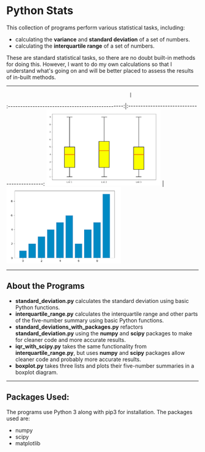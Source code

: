 # Python Stats

This collection of programs perform various statistical tasks, including:
* calculating the __variance__ and __standard deviation__ of a set of numbers.
* calculating the __interquartile range__ of a set of numbers.

These are standard statistical tasks, so there are no doubt built-in methods for doing this. However, I want to do my own calculations so that I understand what's going on and will be better placed to assess the results of in-built methods.

---

                                                 |   
:-----------------------------------------------:|:-------------------------------------------:
<img src="boxplot.png" width="300" height="200"> | <img src="bar.png" width="300" height="200">


---

## About the Programs

* __standard_deviation.py__ calculates the standard deviation using basic Python functions.
* __interquartile_range.py__ calculates the interquartile range and other parts of the five-number summary using basic Python functions.
* __standard_deviations_with_packages.py__ refactors __standard_deviation.py__ using the __numpy__ and __scipy__ packages to make for cleaner code and more accurate results.
* __iqr_with_scipy.py__ takes the same functionality from __interquartile_range.py__, but uses __numpy__ and __scipy__ packages allow cleaner code and probably more accurate results.
* __boxplot.py__ takes three lists and plots their five-number summaries in a boxplot diagram.

---

## Packages Used:

The programs use Python 3 along with pip3 for installation. The packages used are:
* numpy
* scipy
* matplotlib

